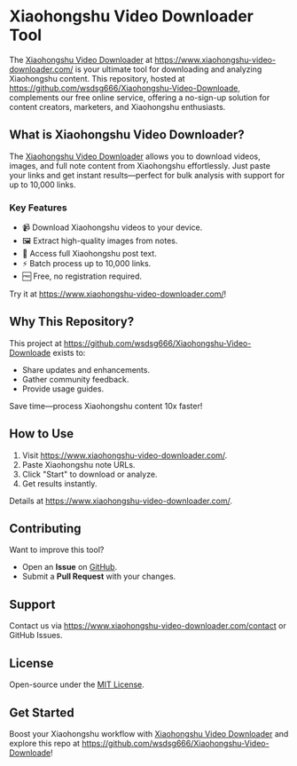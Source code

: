 # Xiaohongshu Video Downloader Tool

The <a href="https://www.xiaohongshu-video-downloader.com/">Xiaohongshu Video Downloader</a> at <a href="https://www.xiaohongshu-video-downloader.com/">https://www.xiaohongshu-video-downloader.com/</a> is your ultimate tool for downloading and analyzing Xiaohongshu content. This repository, hosted at <a href="https://github.com/wsdsg666/Xiaohongshu-Video-Downloade">https://github.com/wsdsg666/Xiaohongshu-Video-Downloade</a>, complements our free online service, offering a no-sign-up solution for content creators, marketers, and Xiaohongshu enthusiasts.

## What is Xiaohongshu Video Downloader?

The <a href="https://www.xiaohongshu-video-downloader.com/">Xiaohongshu Video Downloader</a> allows you to download videos, images, and full note content from Xiaohongshu effortlessly. Just paste your links and get instant results—perfect for bulk analysis with support for up to 10,000 links.

### Key Features
- 📹 Download Xiaohongshu videos to your device.
- 🖼️ Extract high-quality images from notes.
- 📝 Access full Xiaohongshu post text.
- ⚡ Batch process up to 10,000 links.
- 🆓 Free, no registration required.

Try it at <a href="https://www.xiaohongshu-video-downloader.com/">https://www.xiaohongshu-video-downloader.com/</a>!

## Why This Repository?

This project at <a href="https://github.com/wsdsg666/Xiaohongshu-Video-Downloade">https://github.com/wsdsg666/Xiaohongshu-Video-Downloade</a> exists to:
- Share updates and enhancements.
- Gather community feedback.
- Provide usage guides.

Save time—process Xiaohongshu content 10x faster!

## How to Use

1. Visit <a href="https://www.xiaohongshu-video-downloader.com/">https://www.xiaohongshu-video-downloader.com/</a>.
2. Paste Xiaohongshu note URLs.
3. Click "Start" to download or analyze.
4. Get results instantly.

Details at <a href="https://www.xiaohongshu-video-downloader.com/">https://www.xiaohongshu-video-downloader.com/</a>.

## Contributing

Want to improve this tool?  
- Open an **Issue** on <a href="https://github.com/wsdsg666/Xiaohongshu-Video-Downloade">GitHub</a>.  
- Submit a **Pull Request** with your changes.

## Support

Contact us via <a href="https://www.xiaohongshu-video-downloader.com/contact">https://www.xiaohongshu-video-downloader.com/contact</a> or GitHub Issues.

## License

Open-source under the [MIT License](LICENSE).

## Get Started

Boost your Xiaohongshu workflow with <a href="https://www.xiaohongshu-video-downloader.com/">Xiaohongshu Video Downloader</a> and explore this repo at <a href="https://github.com/wsdsg666/Xiaohongshu-Video-Downloade">https://github.com/wsdsg666/Xiaohongshu-Video-Downloade</a>!
